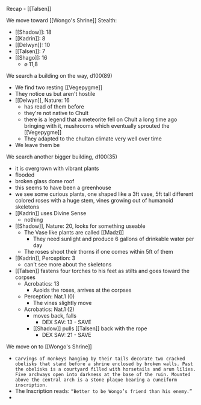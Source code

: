 Recap - [[Talsen]]

We move toward [[Wongo's Shrine]]
 Stealth:
- [[Shadow]]: 18
- [[Kadrin]]: 8
- [[Delwyn]]: 10
- [[Talsen]]: 7
- [[Shago]]: 16
	- ⌀ 11,8

We search a building on the way, d100(89)
- We find two resting [[Vegepygme]]
- They notice us but aren't hostile
- [[Delwyn]], Nature: 16
	- has read of them before
	- they're not native to Chult
	- there is a legend that a meteorite fell on Chult a long time ago bringing with it, mushrooms which eventually sprouted the [[Vegepygme]]
	- They adapted to the chultan climate very well over time
- We leave them be

We search another bigger building, d100(35)
- it is overgrown with vibrant plants
- flooded
- broken glass dome roof
- this seems to have been a greenhouse
- we see some curious plants, one shaped like a 3ft vase, 5ft tall different colored roses with a huge stem, vines growing out of humanoid skeletons
- [[Kadrin]] uses Divine Sense
	- nothing
- [[Shadow]], Nature: 20, looks for something useable
	- The Vase like plants are called [[Madzi]]
		- They need sunlight and produce 6 gallons of drinkable water per day
	- The roses shoot their thorns if one comes within 5ft of them
- [[Kadrin]], Perception: 3
	- can't see more about the skeletons
- [[Talsen]] fastens four torches to his feet as stilts and goes toward the corpses
	- Acrobatics: 13
		- Avoids the roses, arrives at the corpses
	- Perception: Nat.1 (0)
		- The vines slightly move
	- Acrobatics: Nat.1 (2)
		- moves back, falls
			- DEX SAV: 13 - SAVE
		- [[Shadow]] pulls [[Talsen]] back with the rope
			- DEX SAV: 21 - SAVE

We move on to [[Wongo's Shrine]]
- `Carvings of monkeys hanging by their tails decorate two cracked obelisks that stand before a shrine enclosed by broken walls. Past the obelisks is a courtyard filled with horsetails and arum lilies. Five archways open into darkness at the base of the ruin. Mounted above the central arch is a stone plaque bearing a cuneiform inscription.`
- The Inscription reads: `“Better to be Wongo’s friend than his enemy.”`
- 